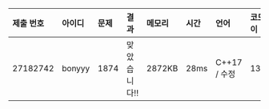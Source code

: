 |제출 번호|아이디|문제|결과|메모리|시간|언어|코드길이|
|:---|:---|:---|:---|:---|:---|:---|:---|
|27182742|bonyyy|1874|맞았습니다!!|2872KB|28ms|C++17 / 수정|1356B|